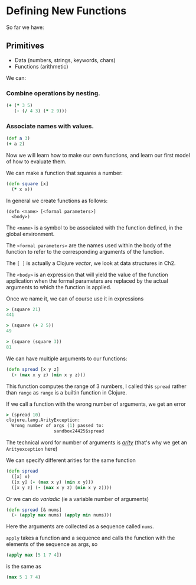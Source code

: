 # Defining New Functions

So far we have:

## Primitives
* Data (numbers, strings, keywords, chars)
* Functions (arithmetic)

We can:
### Combine operations by nesting.
```clojure
(+ (* 3 5)
   (- (/ 4 3) (* 2 9)))
```

### Associate names with values.
```clojure
(def a 3)
(+ a 2)
```

Now we will learn how to make our own functions, and learn our first model of how to evaluate them.

We can make a function that squares a number:

```clojure
(defn square [x]
  (* x x))
```

In general we create functions as follows:

```
(defn <name> [<formal parameters>]
  <body>)
```

The `<name>` is a symbol to be associated with the function defined, in the global environment.

The `<formal parameters>` are the names used within the body of the function to refer to the corresponding arguments of the function.

The `[ ]` is actually a Clojure *vector*, we look at data structures in Ch2.

The `<body>` is an expression that will yield the value of the function application when the formal parameters are replaced by the actual arguments to which the function is applied.

Once we name it, we can of course use it in expressions

```clojure
> (square 21)
441
```

```clojure
> (square (+ 2 5))
49
```

```clojure
> (square (square 3))
81
```

We can have multiple arguments to our functions:

```clojure
(defn spread [x y z]
  (- (max x y z) (min x y z)))
```

This function computes the range of 3 numbers, I called this `spread` rather
than `range` as `range` is a builtin function in Clojure.

If we call a function with the wrong number of arguments, we get an error

```clojure
> (spread 10)
clojure.lang.ArityException:
  Wrong number of args (1) passed to:
                  sandbox24425$spread
```

The technical word for number of arguments is *[arity](https://en.wikipedia.org/wiki/Arity)* (that's why we get an `Arityexception` here)

We can specify different arities for the same function

```clojure
(defn spread
  ([x] x)
  ([x y] (- (max x y) (min x y)))
  ([x y z] (- (max x y z) (min x y z))))
```

Or we can do *variadic* (ie a variable number of arguments)

```clojure
(defn spread [& nums]
  (- (apply max nums) (apply min nums)))
```

Here the arguments are collected as a sequence called `nums`.

`apply` takes a function and a sequence and calls the function with the elements
of the sequence as args, so

```clojure
(apply max [5 1 7 4])
```

is the same as

```clojure
(max 5 1 7 4)
```
